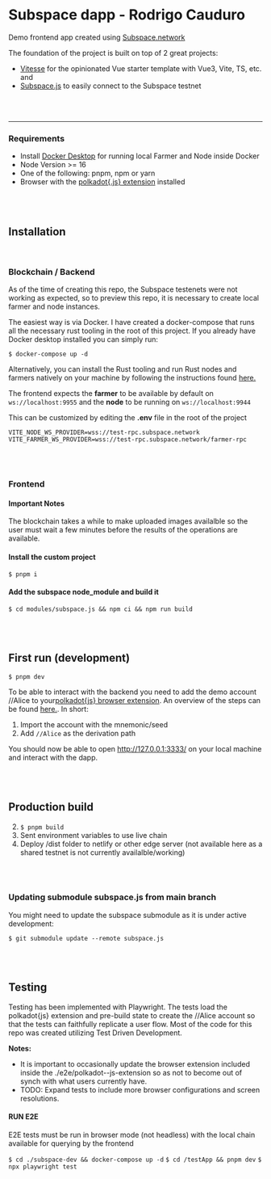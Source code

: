 # Subspace dapp - Rodrigo Cauduro

Demo frontend app created using [Subspace.network](https://subspace.network) 

The foundation of the project is built on top of 2 great projects:
- [Vitesse](https://github.com/antfu/vitesse) for the opinionated Vue starter template with Vue3, Vite, TS, etc. and 
- [Subspace.js](https://github.com/subspace/subspace.js) to easily connect to the Subspace testnet

<br />
<br />

---
### Requirements
- Install [Docker Desktop](https://docs.docker.com/compose/install/compose-desktop/) for running local Farmer and Node inside Docker
- Node Version >= 16
- One of the following: pnpm, npm or yarn
- Browser with the [polkadot{.js} extension](https://polkadot.js.org/extension/) installed

<br />
<br />

## Installation

<br>

### Blockchain / Backend

As of the time of creating this repo, the Subspace testenets were not working as expected, so to preview this repo, it is necessary to create local farmer and node instances. 

The easiest way is via Docker. I have created a docker-compose that runs all the necessary rust tooling in the root of this project. If you already have Docker desktop installed you can simply run:

```$ docker-compose up -d```

Alternatively, you can install the Rust tooling and run Rust nodes and farmers natively on your machine by following the instructions found [here.](https://github.com/subspace/subspace/blob/main/docs/development.md)


The frontend expects the **farmer** to be available by default on `ws://localhost:9955` and the **node** to be running on `ws://localhost:9944`

This can be customized by editing the **.env** file in the root of the project
```
VITE_NODE_WS_PROVIDER=wss://test-rpc.subspace.network
VITE_FARMER_WS_PROVIDER=wss://test-rpc.subspace.network/farmer-rpc
```

<br>
<br>

### Frontend

#### Important Notes
The blockchain takes a while to make uploaded images availalble so the user must wait a few minutes before the results of the operations are available.

#### Install the custom project
```$ pnpm i```

#### Add the subspace node_module and build it
```$ cd modules/subspace.js && npm ci && npm run build```


<br />
<br />

## First run (development)

```$ pnpm dev```

To be able to interact with the backend you need to add the demo account //Alice to your[polkadot{js} browser extension](https://polkadot.js.org/extension/). An  overview of the steps can be found [here.](https://mirror.xyz/0x4659B666AC0e8D4c5D1B66eC5DCd57BAF2dA350B/bGFJYZhxBojZd0Dx6DEo8OifrJgIwNxwQ4CITWixUZw).
In short:
1) Import the account with the mnemonic/seed
2) Add `//Alice` as the derivation path

You should now be able to open http://127.0.0.1:3333/ on your local machine and interact with the dapp.

<br />
<br />

## Production build


2) ```$ pnpm build```
2) Sent environment variables to use live chain
3) Deploy /dist folder to netlify or other edge server (not available here as a shared testnet is not currently availalble/working)

<br />
<br />

### Updating submodule subspace.js from main branch 

You might need to update the subspace submodule as it is under active development:

```$ git submodule update --remote subspace.js```

<br />
<br />

## Testing

Testing has been implemented with Playwright. The tests load the polkadot{js} extension and pre-build state to create the  //Alice account so that the tests can faithfully replicate a user flow.
Most of the code for this repo was created utilizing Test Driven Development.

**Notes:**

- It is important to occasionally update the browser extension included inside the ./e2e/polkadot--js-extension so as not to become out of synch with what users currently have.
- TODO: Expand tests to include more browser configurations and screen resolutions.

#### RUN E2E

E2E tests must be run in browser mode (not headless) with the local chain available for querying by the frontend

```$ cd ./subspace-dev && docker-compose up -d```
```$ cd /testApp && pnpm dev```
```$ npx playwright test```

